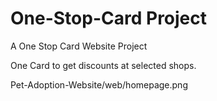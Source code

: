 # One-Stop-Card Project
A One Stop Card Website Project

One Card to get discounts at selected shops.

Pet-Adoption-Website/web/homepage.png
